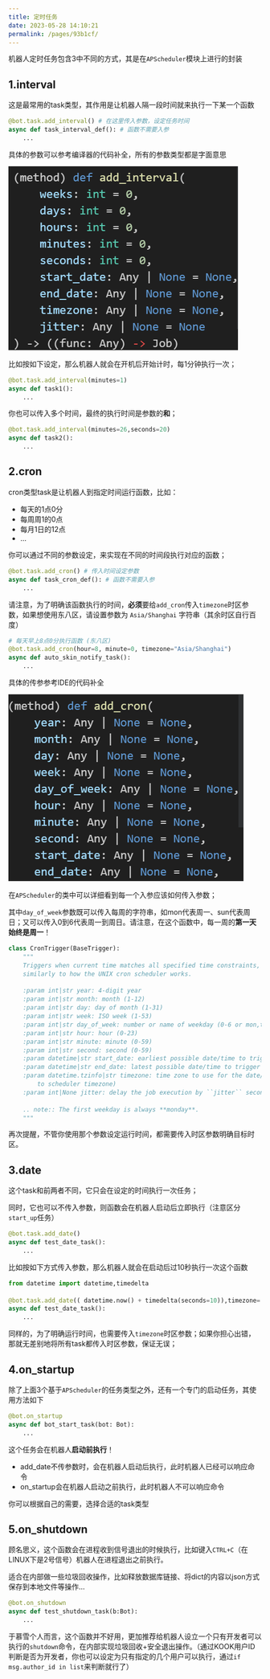 ```yaml
---
title: 定时任务
date: 2023-05-28 14:10:21
permalink: /pages/93b1cf/
---
```


机器人定时任务包含3中不同的方式，其是在`APScheduler`模块上进行的封装

## 1.interval

这是最常用的task类型，其作用是让机器人隔一段时间就来执行一下某一个函数

~~~python
@bot.task.add_interval() # 在这里传入参数，设定任务时间
async def task_interval_def(): # 函数不需要入参
    ...
~~~

具体的参数可以参考编译器的代码补全，所有的参数类型都是字面意思

![image-20230905150549277](./img/image-20230905150549277.png)

比如按如下设定，那么机器人就会在开机后开始计时，每1分钟执行一次；

~~~python
@bot.task.add_interval(minutes=1)
async def task1():
	...
~~~

你也可以传入多个时间，最终的执行时间是参数的**和**；

~~~python
@bot.task.add_interval(minutes=26,seconds=20)
async def task2():
	...
~~~


## 2.cron

cron类型task是让机器人到指定时间运行函数，比如：

* 每天的1点0分
* 每周周1的0点
* 每月1日的12点
* ...

你可以通过不同的参数设定，来实现在不同的时间段执行对应的函数；

```python
@bot.task.add_cron() # 传入时间设定参数
async def task_cron_def(): # 函数不需要入参
    ...
```

请注意，为了明确该函数执行的时间，**必须**要给`add_cron`传入`timezone`时区参数，如果想使用东八区，请设置参数为 `Asia/Shanghai` 字符串（其余时区自行百度）

~~~python
# 每天早上8点0分执行函数 (东八区)
@bot.task.add_cron(hour=8, minute=0, timezone="Asia/Shanghai")
async def auto_skin_notify_task():
	...
~~~

具体的传参参考IDE的代码补全

![image-20230905151237548](./img/image-20230905151237548.png)

在`APScheduler`的类中可以详细看到每一个入参应该如何传入参数；

其中`day_of_week`参数既可以传入每周的字符串，如mon代表周一、sun代表周日；又可以传入0到6代表周一到周日。请注意，在这个函数中，每一周的**第一天始终是周一**！

~~~python
class CronTrigger(BaseTrigger):
    """
    Triggers when current time matches all specified time constraints,
    similarly to how the UNIX cron scheduler works.

    :param int|str year: 4-digit year
    :param int|str month: month (1-12)
    :param int|str day: day of month (1-31)
    :param int|str week: ISO week (1-53)
    :param int|str day_of_week: number or name of weekday (0-6 or mon,tue,wed,thu,fri,sat,sun)
    :param int|str hour: hour (0-23)
    :param int|str minute: minute (0-59)
    :param int|str second: second (0-59)
    :param datetime|str start_date: earliest possible date/time to trigger on (inclusive)
    :param datetime|str end_date: latest possible date/time to trigger on (inclusive)
    :param datetime.tzinfo|str timezone: time zone to use for the date/time calculations (defaults
        to scheduler timezone)
    :param int|None jitter: delay the job execution by ``jitter`` seconds at most

    .. note:: The first weekday is always **monday**.
    """
~~~

再次提醒，不管你使用那个参数设定运行时间，都需要传入时区参数明确目标时区。

## 3.date

这个task和前两者不同，它只会在设定的时间执行一次任务；

同时，它也可以不传入参数，则函数会在机器人启动后立即执行（注意区分`start_up`任务）

~~~python
@bot.task.add_date()
async def test_date_task():
    ...
~~~

比如按如下方式传入参数，那么机器人就会在启动后过10秒执行一次这个函数

~~~python
from datetime import datetime,timedelta

@bot.task.add_date(( datetime.now() + timedelta(seconds=10)),timezone='Asia/Shanghai')
async def test_date_task():
    ...
~~~

同样的，为了明确运行时间，也需要传入`timezone`时区参数；如果你担心出错，那就无差别地将所有task都传入时区参数，保证无误；

## 4.on_startup

除了上面3个基于`APScheduler`的任务类型之外，还有一个专门的启动任务，其使用方法如下

~~~python
@bot.on_startup
async def bot_start_task(bot: Bot):
	...
~~~

这个任务会在机器人**启动前执行**！

* add_date不传参数时，会在机器人启动后执行，此时机器人已经可以响应命令
* on_startup会在机器人启动之前执行，此时机器人不可以响应命令

你可以根据自己的需要，选择合适的task类型

## 5.on_shutdown

顾名思义，这个函数会在进程收到信号退出的时候执行，比如键入`CTRL+C`（在LINUX下是2号信号）机器人在进程退出之前执行。

适合在内部做一些垃圾回收操作，比如释放数据库链接、将dict的内容以json方式保存到本地文件等操作...

~~~python
@bot.on_shutdown
async def test_shutdown_task(b:Bot):
    ...
~~~

于慕雪个人而言，这个函数并不好用，更加推荐给机器人设立一个只有开发者可以执行的`shutdown`命令，在内部实现垃圾回收+安全退出操作。（通过KOOK用户ID判断是否为开发者，你也可以设定为只有指定的几个用户可以执行，通过`if msg.author_id in list`来判断就行了）



